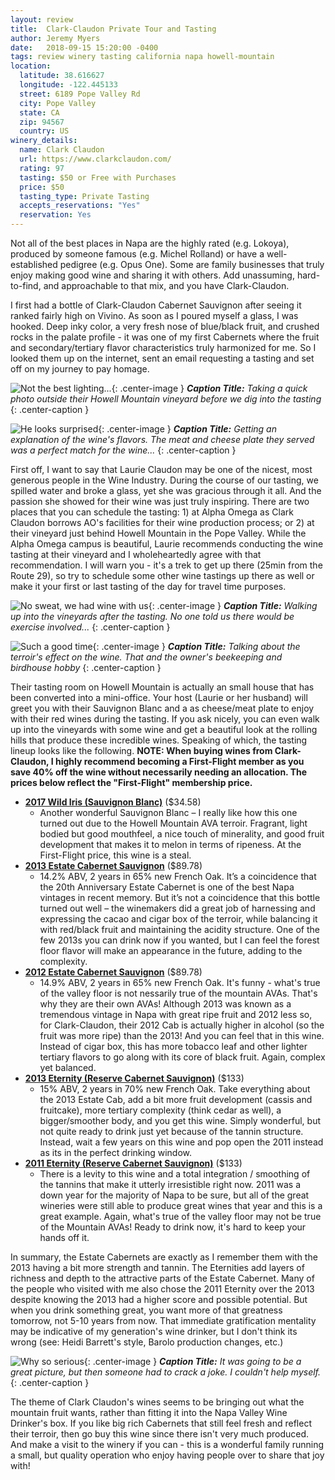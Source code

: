 ```yaml
---
layout: review
title:  Clark-Claudon Private Tour and Tasting
author: Jeremy Myers
date:   2018-09-15 15:20:00 -0400
tags: review winery tasting california napa howell-mountain
location:
  latitude: 38.616627
  longitude: -122.445133
  street: 6189 Pope Valley Rd
  city: Pope Valley
  state: CA
  zip: 94567
  country: US
winery_details:
  name: Clark Claudon
  url: https://www.clarkclaudon.com/
  rating: 97
  tasting: $50 or Free with Purchases
  price: $50
  tasting_type: Private Tasting
  accepts_reservations: "Yes"  
  reservation: Yes
---
```

Not all of the best places in Napa are the highly rated (e.g. Lokoya), produced by someone famous (e.g. Michel Rolland) or have a well-established pedigree (e.g. Opus One).  Some are family businesses that truly enjoy making good wine and sharing it with others.  Add unassuming, hard-to-find, and approachable to that mix, and you have Clark-Claudon.

I first had a bottle of Clark-Claudon Cabernet Sauvignon after seeing it ranked fairly high on Vivino.  As soon as I poured myself a glass, I was hooked.  Deep inky color, a very fresh nose of blue/black fruit, and crushed rocks in the palate profile - it was one of my first Cabernets where the fruit and secondary/tertiary flavor characteristics truly harmonized for me.  So I looked them up on the internet, sent an email requesting a tasting and set off on my journey to pay homage.

![](/assets/clark_claudon/1.jpg "Not the best lighting..."){: .center-image }
***Caption Title:*** *Taking a quick photo outside their Howell Mountain vineyard before we dig into the tasting*
{: .center-caption }

![](/assets/clark_claudon/2.jpg "He looks surprised"){: .center-image }
***Caption Title:*** *Getting an explanation of the wine's flavors.  The meat and cheese plate they served was a perfect match for the wine...*
{: .center-caption }

First off, I want to say that Laurie Claudon may be one of the nicest, most generous people in the Wine Industry.  During the course of our tasting, we spilled water and broke a glass, yet she was gracious through it all.  And the passion she showed for their wine was just truly inspiring.  There are two places that you can schedule the tasting: 1) at Alpha Omega as Clark Claudon borrows AO's facilities for their wine production process; or 2) at their vineyard just behind Howell Mountain in the Pope Valley.  While the Alpha Omega campus is beautiful, Laurie recommends conducting the wine tasting at their vineyard and I wholeheartedly agree with that recommendation.  I will warn you - it's a trek to get up there (25min from the Route 29), so try to schedule some other wine tastings up there as well or make it your first or last tasting of the day for travel time purposes.    

![](/assets/clark_claudon/3.jpg "No sweat, we had wine with us"){: .center-image }
***Caption Title:*** *Walking up into the vineyards after the tasting.  No one told us there would be exercise involved...*
{: .center-caption }

![](/assets/clark_claudon/4.jpg "Such a good time"){: .center-image }
***Caption Title:*** *Talking about the terroir's effect on the wine.  That and the owner's beekeeping and birdhouse hobby*
{: .center-caption }

Their tasting room on Howell Mountain is actually an small house that has been converted into a mini-office.  Your host (Laurie or her husband) will greet you with their Sauvignon Blanc and a as cheese/meat plate to enjoy with their red wines during the tasting.  If you ask nicely, you can even walk up into the vineyards with some wine and get a beautiful look at the rolling hills that produce these incredible wines.  Speaking of which, the tasting lineup looks like the following.  **NOTE: When buying wines from Clark-Claudon, I highly recommend becoming a First-Flight member as you save 40% off the wine without necessarily needing an allocation.  The prices below reflect the "First-Flight" membership price.**

* [**2017 Wild Iris (Sauvignon Blanc)**](https://www.clarkclaudon.com/wines/All-Wines/2017-Wild-Iris-Sauvignon-Blanc) ($34.58)
  * Another wonderful Sauvignon Blanc – I really like how this one turned out due to the Howell Mountain AVA terroir.  Fragrant, light bodied but good mouthfeel, a nice touch of minerality, and good fruit development that makes it to melon in terms of ripeness.  At the First-Flight price, this wine is a steal.
* [**2013 Estate Cabernet Sauvignon**](https://www.clarkclaudon.com/wines/All-Wines/2013-Clark-Claudon-20-Year-Anniversary-Estate-Cabernet?svin=cur&sname=clark-claudon%2020%20year%20anniversary%20estate%20cabernet) ($89.78)
  * 14.2% ABV, 2 years in 65% new French Oak.  It’s a coincidence that the 20th Anniversary Estate Cabernet is one of the best Napa vintages in recent memory.  But it’s not a coincidence that this bottle turned out well – the winemakers did a great job of harnessing and expressing the cacao and cigar box of the terroir, while balancing it with red/black fruit and maintaining the acidity structure.  One of the few 2013s you can drink now if you wanted, but I can feel the forest floor flavor will make an appearance in the future, adding to the complexity.
* [**2012 Estate Cabernet Sauvignon**](https://www.clarkclaudon.com/wines/All-Wines/2012-Clark-Claudon-Estate-Cabernet) ($89.78)
  * 14.9% ABV, 2 years in 65% new French Oak.  It's funny - what's true of the valley floor is not nessarily true of the mountain AVAs.  That's why they are their own AVAs!  Although 2013 was known as a tremendous vintage in Napa with great ripe fruit and 2012 less so, for Clark-Claudon, their 2012 Cab is actually higher in alcohol (so the fruit was more ripe) than the 2013!  And you can feel that in this wine.  Instead of cigar box, this has more tobacco leaf and other lighter tertiary flavors to go along with its core of black fruit.  Again, complex yet balanced.
* [**2013 Eternity (Reserve Cabernet Sauvignon)**](https://www.clarkclaudon.com/wines/All-Wines/2013-Eternity) ($133)
  * 15% ABV, 2 years in 70% new French Oak.  Take everything about the 2013 Estate Cab, add a bit more fruit development (cassis and fruitcake), more tertiary complexity (think cedar as well), a bigger/smoother body, and you get this wine.  Simply wonderful, but not quite ready to drink just yet because of the tannin structure.  Instead, wait a few years on this wine and pop open the 2011 instead as its in the perfect drinking window.
* [**2011 Eternity (Reserve Cabernet Sauvignon)**](https://www.clarkclaudon.com/wines/All-Wines/2011-Eternity) ($133)
  * There is a levity to this wine and a total integration / smoothing of the tannins that make it utterly irresistible right now.  2011 was a down year for the majority of Napa to be sure, but all of the great wineries were still able to produce great wines that year and this is a great example.  Again, what's true of the valley floor may not be true of the Mountain AVAs!  Ready to drink now, it's hard to keep your hands off it.  

In summary, the Estate Cabernets are exactly as I remember them with the 2013 having a bit more strength and tannin.  The Eternities add layers of richness and depth to the attractive parts of the Estate Cabernet.  Many of the people who visited with me also chose the 2011 Eternity over the 2013 despite knowing the 2013 had a higher score and possible potential.  But when you drink something great, you want more of that greatness tomorrow, not 5-10 years from now.  That immediate gratification mentality may be indicative of my generation's wine drinker, but I don't think its wrong (see: Heidi Barrett's style, Barolo production changes, etc.)

![](/assets/clark_claudon/5.jpg "Why so serious"){: .center-image }
***Caption Title:*** *It was going to be a great picture, but then someone had to crack a joke.  I couldn't help myself.*
{: .center-caption }

The theme of Clark Claudon's wines seems to be bringing out what the mountain fruit wants, rather than fitting it into the Napa Valley Wine Drinker's box.  If you like big rich Cabernets that still feel fresh and reflect their terroir, then go buy this wine since there isn't very much produced.  And make a visit to the winery if you can - this is a wonderful family running a small, but quality operation who enjoy having people over to share that joy with!
